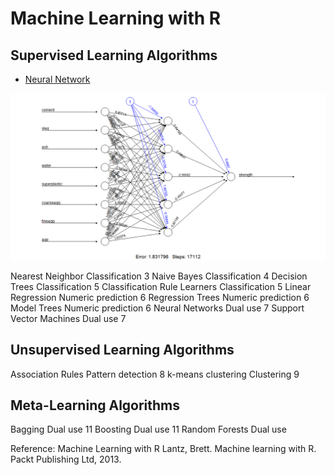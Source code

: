 # Machine Learning with R

## Supervised Learning Algorithms

* [Neural Network](https://github.com/kvinlazy/ML_R/blob/master/test_OCR.R)

![Neural Network](./images/neutralnet.png)

Nearest Neighbor Classification 3
Naive Bayes Classification 4
Decision Trees Classification 5
Classification Rule Learners Classification 5
Linear Regression Numeric prediction 6
Regression Trees Numeric prediction 6
Model Trees Numeric prediction 6
Neural Networks Dual use 7
Support Vector Machines Dual use 7

## Unsupervised Learning Algorithms
Association Rules Pattern detection 8
k-means clustering Clustering 9

## Meta-Learning Algorithms
Bagging Dual use 11
Boosting Dual use 11
Random Forests Dual use

Reference: 
Machine Learning with R
Lantz, Brett. Machine learning with R. Packt Publishing Ltd, 2013.

